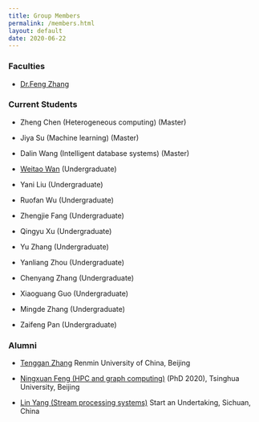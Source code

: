 ```yaml
---
title: Group Members
permalink: /members.html
layout: default
date: 2020-06-22
---
```


### Faculties

+ [Dr.Feng Zhang](https://fengzhangcs.github.io/)

### Current Students

+ Zheng Chen (Heterogeneous computing) (Master)

+ Jiya Su (Machine learning) (Master)

+ Dalin Wang (Intelligent database systems) (Master)

+ [Weitao Wan](/wanweitao.html) (Undergraduate)

+ Yani Liu (Undergraduate)

+ Ruofan Wu (Undergraduate)

+ Zhengjie Fang (Undergraduate)

+ Qingyu Xu (Undergraduate)

+ Yu Zhang (Undergraduate)

+ Yanliang Zhou (Undergraduate)

+ Chenyang Zhang (Undergraduate)

+ Xiaoguang Guo (Undergraduate)

+ Mingde Zhang (Undergraduate)

+ Zaifeng Pan (Undergraduate)

### Alumni

+ [Tenggan Zhang](/zhangtenggan.html) Renmin University of China, Beijing

+ [Ningxuan Feng (HPC and graph computing)](/fengningxuan.html)  (PhD 2020), Tsinghua University, Beijing

+ [Lin Yang (Stream processing systems)](http://iir.ruc.edu.cn/~yangl/) Start an Undertaking, Sichuan, China
